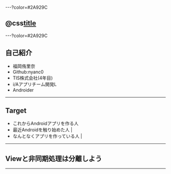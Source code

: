 ---?color=#2A929C

## @css[title](心穏やかなAndroid開発のためにわかっていて欲しいたった1つのこと)

---?color=#2A929C

## 自己紹介
- 福岡侑里奈
- Github:nyanc0
- TIS株式会社(4年目)
- i/Aアプリチーム開発L
- Androider

---

## Target
- これからAndroidアプリを作る人
- 最近Androidを触り始めた人 |
- なんとなくアプリを作っている人 |

---

## Viewと非同期処理は分離しよう

---
